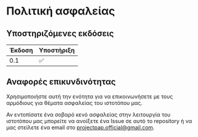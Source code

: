 # Πολιτική ασφαλείας

## Υποστηριζόμενες εκδόσεις


| Έκδοση    | Υποστήριξη         |
| --------  | ------------------ |
| 0.1       | :white_check_mark: |

## Αναφορές επικυνδινότητας

Χρησιμοποιήστε αυτή την ενότητα για να επικοινωνήσετε με τους αρμόδιους για θέματα ασφαλείας του ιστοτόπου μας.

Αν εντοπίσατε ένα σοβαρό κενό ασφαλείας στην λειτουργία του ιστοτόπου μας μπορείτε να ανοίξετε ένα Issue σε αυτό το repository ή να μας στείλετε ένα email στο projectpap.official@gmail.com.
